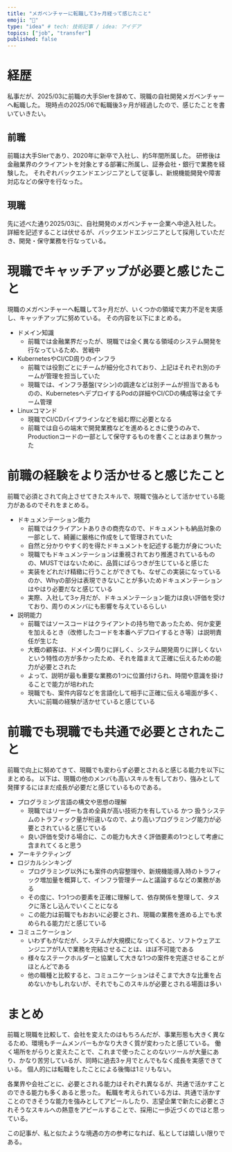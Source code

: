 ```yaml
---
title: "メガベンチャーに転職して3ヶ月経って感じたこと"
emoji: "📝"
type: "idea" # tech: 技術記事 / idea: アイデア
topics: ["job", "transfer"]
published: false
---
```


# 経歴

私事だが、2025/03に前職の大手SIerを辞めて、現職の自社開発メガベンチャーへ転職した。
現時点の2025/06で転職後3ヶ月が経過したので、感じたことを書いていきたい。

## 前職

前職は大手SIerであり、2020年に新卒で入社し、約5年間所属した。
研修後は金融業界のクライアントを対象とする部署に所属し、証券会社・銀行で業務を経験した。
それぞれバックエンドエンジニアとして従事し、新規機能開発や障害対応などの保守を行なった。

## 現職

先に述べた通り2025/03に、自社開発のメガベンチャー企業へ中途入社した。
詳細を記述することは伏せるが、バックエンドエンジニアとして採用していただき、開発・保守業務を行なっている。

# 現職でキャッチアップが必要と感じたこと

現職のメガベンチャーへ転職して3ヶ月だが、いくつかの領域で実力不足を実感し、キャッチアップに努めている。
その内容を以下にまとめる。

- ドメイン知識
  - 前職では金融業界だったが、現職では全く異なる領域のシステム開発を行なっているため、苦戦中
- KubernetesやCI/CD周りのインフラ
  - 前職では役割ごとにチームが細分化されており、上記はそれぞれ別のチームが管理を担当していた
  - 現職では、インフラ基盤(マシン)の調達などは別チームが担当であるものの、KubernetesへデプロイするPodの詳細やCI/CDの構成等は全てチーム管理
- Linuxコマンド
  - 現職でCI/CDパイプラインなどを組む際に必要となる
  - 前職では自らの端末で開発業務などを進めるときに使うのみで、Productionコードの一部として保守するものを書くことはあまり無かった


# 前職の経験をより活かせると感じたこと

前職で必須とされて向上させてきたスキルで、現職で強みとして活かせている能力があるのでそれをまとめる。

- ドキュメンテーション能力
  - 前職ではクライアントありきの商売なので、ドキュメントも納品対象の一部として、綺麗に厳格に作成をして管理されていた
  - 自然と分かりやすく的を得たドキュメントを記述する能力が身についた
  - 現職でもドキュメンテーションは重視されており推進されているものの、MUSTではないために、品質にばらつきが生じていると感じた
  - 実装をどれだけ精緻に行うことができても、なぜこの実装になっているのか、Whyの部分は表現できないことが多いためドキュメンテーションはやはり必要だなと感じている
  - 実際、入社して3ヶ月だが、ドキュメンテーション能力は良い評価を受けており、周りのメンバにも影響を与えているらしい
- 説明能力
  - 前職ではソースコードはクライアントの持ち物であったため、何か変更を加えるとき（改修したコードを本番へデプロイするとき等）は説明責任が生じた
  - 大概の顧客は、ドメイン周りに詳しく、システム開発周りに詳しくないという特性の方が多かったため、それを踏まえて正確に伝えるための能力が必要とされた
  - よって、説明が最も重要な業務の1つに位置付けられ、時間や意識を掛けることで能力が培われた
  - 現職でも、案件内容などを言語化して相手に正確に伝える場面が多く、大いに前職の経験が活かせていると感じている

# 前職でも現職でも共通で必要とされたこと

前職で向上に努めてきて、現職でも変わらず必要とされると感じる能力を以下にまとめる。
以下は、現職の他のメンバも高いスキルを有しており、強みとして発揮するにはまだ成長が必要だと感じているものである。

- プログラミング言語の構文や思想の理解
  - 現職ではリーダーも含め全員が高い技術力を有している かつ 扱うシステムのトラフィック量が桁違いなので、より高いプログラミング能力が必要とされていると感じている
  - 良い評価を受ける場合に、この能力も大きく評価要素の1つとして考慮に含まれてくると思う
- アーキテクティング
- ロジカルシンキング
  - プログラミング以外にも案件の内容整理や、新規機能導入時のトラフィック増加量を概算して、インフラ管理チームと議論するなどの業務がある
  - その度に、1つ1つの要素を正確に理解して、依存関係を整理して、タスクに落とし込んでいくことになる
  - この能力は前職でもおおいに必要とされ、現職の業務を進める上でも求められる能力だと感じている
- コミュニケーション
  - いわずもがなだが、システムが大規模になってくると、ソフトウェアエンジニアが1人で業務を完結させることは、ほぼ不可能である
  - 様々なステークホルダーと協業して大きな1つの案件を完遂させることがほとんどである
  - 他の職種と比較すると、コミュニケーションはそこまで大きな比重を占めないかもしれないが、それでもこのスキルが必要とされる場面は多い

# まとめ

前職と現職を比較して、会社を変えたのはもちろんだが、事業形態も大きく異なるため、環境もチームメンバーもかなり大きく質が変わったと感じている。
働く場所をがらりと変えたことで、これまで使ったことのないツールが大量にあり、かなり苦労しているが、同時に過去3ヶ月でとんでもなく成長を実感できている。
個人的には転職をしたことによる後悔は1ミリもない。

各業界や会社ごとに、必要とされる能力はそれぞれ異なるが、共通で活かすことのできる能力も多くあると思った。
転職を考えられている方は、共通で活かすことのできそうな能力を強みとしてアピールしたり、志望企業で新たに必要とされそうなスキルへの熱意をアピールすることで、採用に一歩近づくのではと思っている。

この記事が、私と似たような境遇の方の参考になれば、私としては嬉しい限りである。
